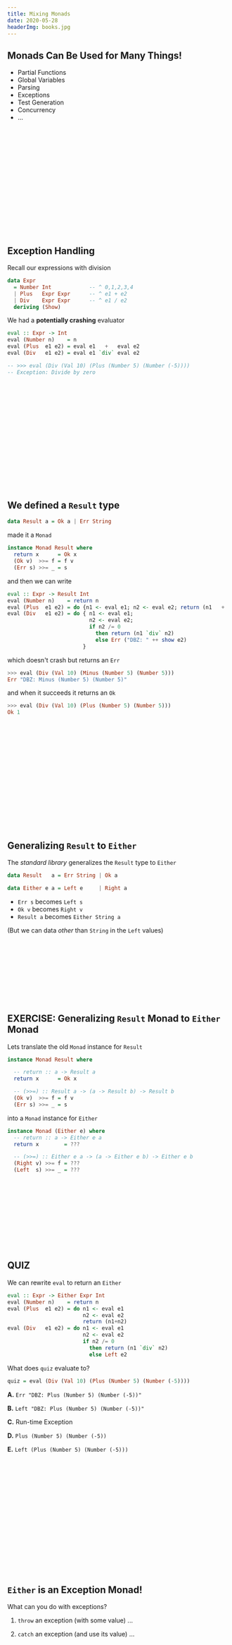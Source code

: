 ```yaml
---
title: Mixing Monads
date: 2020-05-28
headerImg: books.jpg
--- 
```


## Monads Can Be Used for Many Things!

* Partial Functions
* Global Variables
* Parsing
* Exceptions
* Test Generation
* Concurrency 
* ... 

<br>
<br>
<br>
<br>
<br>
<br>
<br>
<br>
<br>
<br>
<br>
<br>
<br>
<br>

## Exception Handling 

Recall our expressions with division

```haskell
data Expr
  = Number Int            -- ^ 0,1,2,3,4
  | Plus   Expr Expr      -- ^ e1 + e2
  | Div    Expr Expr      -- ^ e1 / e2
  deriving (Show)
```

We had a **potentially crashing** evaluator

```haskell
eval :: Expr -> Int
eval (Number n)    = n
eval (Plus  e1 e2) = eval e1   +   eval e2
eval (Div   e1 e2) = eval e1 `div` eval e2

-- >>> eval (Div (Val 10) (Plus (Number 5) (Number (-5))))
-- Exception: Divide by zero
```

<br>
<br>
<br>
<br>
<br>
<br>
<br>
<br>
<br>
<br>
<br>
<br>
<br>
<br>

## We defined a `Result` type

```haskell
data Result a = Ok a | Err String
```

made it a `Monad` 

```haskell
instance Monad Result where
  return x      = Ok x
  (Ok v)  >>= f = f v
  (Err s) >>= _ = s
```

and then we can write

```haskell
eval :: Expr -> Result Int
eval (Number n)    = return n
eval (Plus  e1 e2) = do {n1 <- eval e1; n2 <- eval e2; return (n1   +   n2) } 
eval (Div   e1 e2) = do { n1 <- eval e1; 
                          n2 <- eval e2; 
                          if n2 /= 0 
                            then return (n1 `div` n2) 
                            else Err ("DBZ: " ++ show e2)
                        } 
```

which doesn't crash but returns an `Err`

```haskell
>>> eval (Div (Val 10) (Minus (Number 5) (Number 5)))
Err "DBZ: Minus (Number 5) (Number 5)"
```

and when it succeeds it returns an `Ok`

```haskell
>>> eval (Div (Val 10) (Plus (Number 5) (Number 5)))
Ok 1
```

<br>
<br>
<br>
<br>
<br>
<br>
<br>
<br>
<br>
<br>
<br>
<br>
<br>
<br>

## Generalizing `Result` to `Either`

The *standard library* generalizes the `Result` type to `Either` 

```haskell
data Result   a = Err String | Ok a 

data Either e a = Left e     | Right a
```

* `Err s`    becomes `Left s`
* `Ok v`     becomes `Right v`
* `Result a` becomes `Either String a`

(But we can data _other_ than `String` in the `Left` values)



<br>
<br>
<br>
<br>
<br>
<br>
<br>
<br>

## EXERCISE: Generalizing `Result` Monad to `Either` Monad

Lets translate the old `Monad` instance for `Result`

```haskell
instance Monad Result where

  -- return :: a -> Result a
  return x      = Ok x

  -- (>>=) :: Result a -> (a -> Result b) -> Result b
  (Ok v)  >>= f = f v
  (Err s) >>= _ = s
```

into a `Monad` instance for `Either`

```haskell
instance Monad (Either e) where
  -- return :: a -> Either e a
  return x        = ???

  -- (>>=) :: Either e a -> (a -> Either e b) -> Either e b
  (Right v) >>= f = ???  
  (Left  s) >>= _ = ??? 
```

<br>
<br>
<br>
<br>
<br>
<br>
<br>
<br>
<br>

## QUIZ


We can rewrite `eval` to return an `Either` 

```haskell
eval :: Expr -> Either Expr Int
eval (Number n)    = return n
eval (Plus  e1 e2) = do n1 <- eval e1 
                        n2 <- eval e2
                        return (n1+n2)
eval (Div   e1 e2) = do n1 <- eval e1 
                        n2 <- eval e2
                        if n2 /= 0 
                          then return (n1 `div` n2) 
                          else Left e2
```

What does `quiz` evaluate to?

```haskell
quiz = eval (Div (Val 10) (Plus (Number 5) (Number (-5))))
```

**A.** `Err "DBZ: Plus (Number 5) (Number (-5))"`

**B.** `Left "DBZ: Plus (Number 5) (Number (-5))"`

**C.** Run-time Exception 

**D.** `Plus (Number 5) (Number (-5))`

**E.** `Left (Plus (Number 5) (Number (-5)))`


<br>
<br>
<br>
<br>
<br>
<br>
<br>
<br>
<br>
<br>
<br>
<br>
<br>
<br>
<br>

## `Either` is an **Exception** Monad! 

What can you do with exceptions?

1. `throw` an exception (with some value) ... 

2. `catch` an exception (and use its value) ...

<br>
<br>
<br>
<br>
<br>
<br>
<br>
<br>
<br>
<br>
<br>
<br>
<br>
<br>
<br>

## 1. `throw`ing an Exception

We can simply define 

```haskell
throw :: e -> Either e a
throw exn = Left exn
``` 

and now _voila_

```haskell
eval :: Expr -> Either Expr Int
eval (Number n)    = return n
eval (Plus  e1 e2) = do n1 <- eval e1 
                        n2 <- eval e2
                        return (n1+n2)
eval (Div   e1 e2) = do n1 <- eval e1 
                        n2 <- eval e2
                        if n2 /= 0 
                          then return (n1 `div` n2) 
                          else throw e2
```

*Exactly* the same evaluator 

- Result is a `Left` ==> an *exception* came all the way to the top.

- `Either` monad ensures the "exception" shoots to the top! 

```haskell
>>> eval (Div (Val 10) (Minus (Number 5) (Number 5)))
Left (Minus (Number 5) (Number 5))
```

No further evaluation happens after a `throw` because ???

<br>
<br>
<br>
<br>
<br>
<br>
<br>
<br>
<br>
<br>
<br>
<br>
<br>
<br>

## `catch`ing an exception

How to _catch_ an exception?

Lets change our `Expr` type to 

```haskell
data Expr
  = Number  Int            -- ^ 0,1,2,3,4
  | Plus    Expr Expr      -- ^ e1 + e2
  | Div     Expr Expr      -- ^ e1 / e2
  | Try     Expr Int       
  deriving (Show)
```

Informally, `try e n` evaluates to `e` but 

- if `e` is undefined due to *divide-by-zero* 

- then evaluate to `n`

```haskell
eval :: Expr -> Either Expr Int
eval (Number n)    = return n
eval (Plus  e1 e2) = do n1 <- eval e1 
                        n2 <- eval e2
                        return (n1+n2)
eval (Div   e1 e2) = do n1 <- eval e1 
                        n2 <- eval e2
                        if n2 /= 0 
                          then return (n1 `div` n2) 
                          else throw e2
eval (Try e n)     = catch (eval e) (\_ -> return n)
```

## QUIZ 

What should the _type_ of `catch` be?

**A.** `Either e a -> (a -> Either e b) -> Either e b`

**B.** `Either e a -> (e -> Either e b) -> Either e b`

**C.** `Either e a -> (e -> Either e a) -> Either e a`

**D.** `Either e a -> Either e a -> Either e a`

**E.** `Either e a -> Either e b -> Either e b`


<br>
<br>
<br>
<br>
<br>
<br>
<br>
<br>
<br>
<br>
<br>
<br>
<br>

## Implementing `catch`

Lets implement the `catch` function!

```haskell
catch :: Either e a -> (e -> Either e a) -> Either e a
catch (Left  e) handle  = ???
catch (Right a) handler = ???
```


<br>
<br>
<br>
<br>
<br>
<br>
<br>
<br>
<br>

## QUIZ

```haskell
catch :: Either e a -> (e -> Either e a) -> Either e a
catch (Left  e) handle  = ???
catch (Right a) handler = ???

eval :: Expr -> Either Expr Int
eval (Number n)    = return n
eval (Plus  e1 e2) = do n1 <- eval e1 
                        n2 <- eval e2
                        return (n1+n2)
eval (Div   e1 e2) = do n1 <- eval e1 
                        n2 <- eval e2
                        if n2 /= 0 
                          then return (n1 `div` n2) 
                          else throw e2
eval (Try e n)     = catch (eval e) (\_ -> return n)

e1  = Div (Number 10) (Plus (Number 5) (Number (-5)))
e1' = Try e1 7

quiz = eval (Try e1 7)
```

What does `quiz` evaluate to?

**A.** `Right 7`

**B.** `Left 7`

**C.** `Right 0`

**D.** `Left 0`

**E.** `Left (Plus (Number 5) (Number (-5)))`

<br>
<br>
<br>
<br>
<br>
<br>
<br>
<br>
<br>
<br>
<br>

## `Either` is an **Exception** Monad! 

1. `throw` an exception (with some value) ... 

2. `catch` an exception (and use its value) ...

```haskell
throw :: e -> Either e a
throw e = Left e

catch :: Either e a -> (e -> Either e a) -> Either e a
catch (Left  e) handle = handle e
catch (Right e) _      = Right  e
```

<br>
<br>
<br>
<br>
<br>
<br>
<br>
<br>
<br>
<br>
<br>
<br>
<br>

## Monads Can Be Used for Many Things!

* Partial Functions
* Global State 
* Parsing
* Exceptions
* Test Generation
* Concurrency 
* ... 

... but what if I want *Exceptions* **and** *Global State* ?

<br>
<br>
<br>
<br>
<br>
<br>
<br>
<br>
<br>

## Mixing Monads

What if I want *Exceptions* **and** *Global State* ?

<br>
<br>
<br>
<br>
<br>
<br>
<br>
<br>


## Profiling with the ST Monad

- "Profiling"
- ST 
- Yay, monads = global state!

## Transformers

* Step 1: **Specifying** Monads with Extra Features
* Step 2: **Using**      Monads with Extra Features
* Step 3: **Creating**   Monads with Extra Features 

## FIXME

![](/static/img/lec-tx-transforming.png)

TRANSFORMER
 = Monad -> Monad


